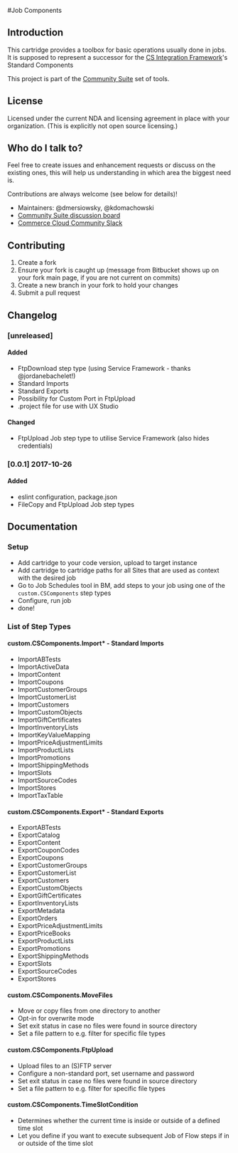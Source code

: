 #Job Components

## Introduction
This cartridge provides a toolbox for basic operations usually done in jobs. It is supposed to represent a successor for the [CS Integration Framework](https://bitbucket.org/demandware/integrationframework)'s Standard Components

This project is part of the [Community Suite](https://xchange.demandware.com/community/developer/community-suite) set of tools.

## License
Licensed under the current NDA and licensing agreement in place with your organization. (This is explicitly not open source licensing.)

## Who do I talk to?

Feel free to create issues and enhancement requests or discuss on the existing ones, this will help us understanding in which area the biggest need is.

Contributions are always welcome (see below for details)!


* Maintainers: @dmersiowsky, @kdomachowski
* [Community Suite discussion board](https://xchange.demandware.com/community/developer/community-suite/content)
* [Commerce Cloud Community Slack](https://sfcc-community.slack.com)

## Contributing

1. Create a fork
2. Ensure your fork is caught up (message from Bitbucket shows up on your fork main page, if you are not current on commits)
3. Create a new branch in your fork to hold your changes
4. Submit a pull request

## Changelog

### [unreleased]

#### Added
 - FtpDownload step type (using Service Framework - thanks @jordanebachelet!)
 - Standard Imports
 - Standard Exports
 - Possibility for Custom Port in FtpUpload
 - .project file for use with UX Studio
 
#### Changed
 - FtpUpload Job step type to utilise Service Framework (also hides credentials)

### [0.0.1] 2017-10-26

#### Added
 - eslint configuration, package.json
 - FileCopy and FtpUpload Job step types

## Documentation

### Setup

 - Add cartridge to your code version, upload to target instance
 - Add cartridge to cartridge paths for all Sites that are used as context with the desired job
 - Go to Job Schedules tool in BM, add steps to your job using one of the `custom.CSComponents` step types
 - Configure, run job
 - done!

### List of Step Types

#### custom.CSComponents.Import* - Standard Imports

 - ImportABTests
 - ImportActiveData
 - ImportContent
 - ImportCoupons
 - ImportCustomerGroups
 - ImportCustomerList
 - ImportCustomers
 - ImportCustomObjects
 - ImportGiftCertificates
 - ImportInventoryLists
 - ImportKeyValueMapping
 - ImportPriceAdjustmentLimits
 - ImportProductLists
 - ImportPromotions
 - ImportShippingMethods
 - ImportSlots
 - ImportSourceCodes
 - ImportStores
 - ImportTaxTable


#### custom.CSComponents.Export* - Standard Exports

 - ExportABTests
 - ExportCatalog
 - ExportContent
 - ExportCouponCodes
 - ExportCoupons
 - ExportCustomerGroups
 - ExportCustomerList
 - ExportCustomers
 - ExportCustomObjects
 - ExportGiftCertificates
 - ExportInventoryLists
 - ExportMetadata
 - ExportOrders
 - ExportPriceAdjustmentLimits
 - ExportPriceBooks
 - ExportProductLists
 - ExportPromotions
 - ExportShippingMethods
 - ExportSlots
 - ExportSourceCodes
 - ExportStores

#### custom.CSComponents.MoveFiles

 - Move or copy files from one directory to another
 - Opt-in for overwrite mode
 - Set exit status in case no files were found in source directory
 - Set a file pattern to e.g. filter for specific file types

#### custom.CSComponents.FtpUpload

 - Upload files to an (S)FTP server
 - Configure a non-standard port, set username and password
 - Set exit status in case no files were found in source directory
 - Set a file pattern to e.g. filter for specific file types

#### custom.CSComponents.TimeSlotCondition

  - Determines whether the current time is inside or outside of a defined time slot
  - Let you define if you want to execute subsequent Job of Flow steps if in or outside of the time slot
  